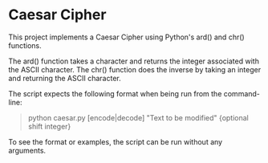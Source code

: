 # Caesar Cipher
This project implements a Caesar Cipher using Python's ard() and chr() functions. 

The ard() function takes a character and returns the integer associated with the ASCII character.
The chr() function does the inverse by taking an integer and returning the ASCII character.

The script expects the following format when being run from the command-line:
>python caesar.py [encode|decode] "Text to be modified" {optional shift integer}

To see the format or examples, the script can be run without any arguments.